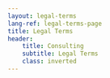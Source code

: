```yaml
---
layout: legal-terms
lang-ref: legal-terms-page
title: Legal Terms
header:
    title: Consulting
    subtitle: Legal Terms
    class: inverted
---
```


